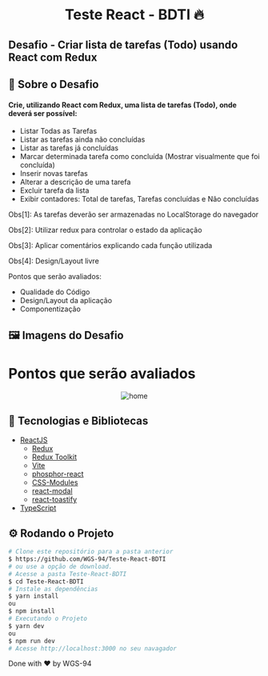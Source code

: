 <!-- Title -->
<h1 align="center"> Teste React - BDTI 🔥</h1>

<!-- Subtitle -->
<h2> Desafio - Criar lista de tarefas (Todo) usando React com Redux</h2>

<!-- Badges 
<p align="center">
  <a href="https://rocketseat.com.br">
    <img alt="Made by Rocketseat" src="https://img.shields.io/badge/made%20by-Rocketseat-%2306b656?style=flat-square">
  </a>
  <img alt="GitHub language count" src="https://img.shields.io/github/languages/count/brunoemferreira/rocketseat-ignite-dt-money?color=%2304D361?style=flat-square">
  <img alt="Repository size" src="https://img.shields.io/github/repo-size/brunoemferreira/rocketseat-ignite-dt-money?style=flat-square">
  <img alt="GitHub last commit" src="https://img.shields.io/github/last-commit/brunoemferreira/rocketseat-ignite-dt-money?style=flat-square">
</p>-->

<!-- Sobre o Projeto -->
## 🚀 Sobre o Desafio

#### Crie, utilizando React com Redux, uma lista de tarefas (Todo), onde deverá ser possível:

- Listar Todas as Tarefas
- Listar as tarefas ainda não concluídas
- Listar as tarefas já concluídas
- Marcar determinada tarefa como concluída (Mostrar visualmente que foi concluída)
- Inserir novas tarefas
- Alterar a descrição de uma tarefa
- Excluir tarefa da lista
- Exibir contadores: Total de tarefas, Tarefas concluídas e Não concluídas

Obs[1]: As tarefas deverão ser armazenadas no LocalStorage do navegador

Obs[2]: Utilizar redux para controlar o estado da aplicação

Obs[3]: Aplicar comentários explicando cada função utilizada

Obs[4]: Design/Layout livre

Pontos que serão avaliados:
- Qualidade do Código
- Design/Layout da aplicação
- Componentização

<!-- https://github.com/BDTI/teste-react -->

## 🖼️ Imagens do Desafio

# Pontos que serão avaliados
<div align="center">
  <img src="src/assets/home.png" alt="home">
</div>

## 🧰 Tecnologias e Bibliotecas

* [ReactJS](https://pt-br.reactjs.org/tutorial/tutorial.html)
  * [Redux](https://redux.js.org/)
  * [Redux Toolkit](https://redux-toolkit.js.org/)
  * [Vite](https://www.npmjs.com/package/styled-components)
  * [phosphor-react](https://phosphoricons.com/)
  * [CSS-Modules](https://github.com/css-modules/css-modules) 
  * [react-modal](https://www.npmjs.com/package/react-modal) 
  * [react-toastify](https://www.npmjs.com/package/react-toastify) 
* [TypeScript](https://www.typescriptlang.org/)

<!--### Tools para criar API Fake
 * [MirageJS]()-->

## ⚙️ Rodando o Projeto
```bash
# Clone este repositório para a pasta anterior
$ https://github.com/WGS-94/Teste-React-BDTI
# ou use a opção de download.
# Acesse a pasta Teste-React-BDTI
$ cd Teste-React-BDTI
# Instale as dependências
$ yarn install
ou
$ npm install
# Executando o Projeto
$ yarn dev 
ou
$ npm run dev
# Acesse http://localhost:3000 no seu navagador
```
Done with ♥ by WGS-94
